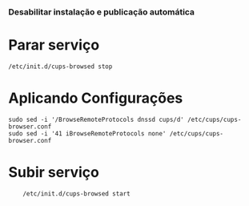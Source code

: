### Desabilitar instalação e publicação automática


# Parar serviço
	/etc/init.d/cups-browsed stop

# Aplicando Configurações
	sudo sed -i '/BrowseRemoteProtocols dnssd cups/d' /etc/cups/cups-browser.conf
	sudo sed -i '41 iBrowseRemoteProtocols none' /etc/cups/cups-browser.conf

# Subir serviço
		/etc/init.d/cups-browsed start
